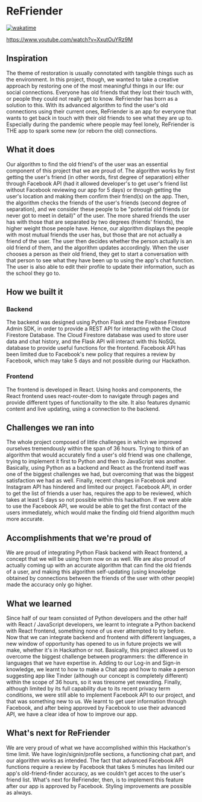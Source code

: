 # ReFriender

[![wakatime](https://wakatime.com/badge/github/krishnans2006/ReFriender.svg)](https://wakatime.com/badge/github/krishnans2006/ReFriender)

https://www.youtube.com/watch?v=XxutOuYRz9M

## Inspiration
The theme of restoration is usually connotated with tangible things such as the environment. In this project, though, we wanted to take a creative approach by restoring one of the most meaningful things in our life: our social connections. Everyone has old friends that they lost their touch with, or people they could not really get to know. ReFriender has born as a solution to this. With its advanced algorithm to find the user's old connections using their current ones, ReFriender is an app for everyone that wants to get back in touch with their old friends to see what they are up to. Especially during the pandemic where people may feel lonely, ReFriender is THE app to spark some new (or reborn the old) connections.

## What it does
Our algorithm to find the old friend's of the user was an essential component of this project that we are proud of. The algorithm works by first getting the user's friend (in other words, first degree of separation) either through Facebook API (had it allowed developer's to get user's friend list without Facebook reviewing our app for 5 days) or through getting the user's location and making them confirm their friend(s) on the app. Then, the algorithm checks the friends of the user's friends (second degree of separation), and we consider these people to be "potential old friends (or never got to meet in detail)" of the user. The more shared friends the user has with those that are separated by two degrees (friends' friends), the higher weight those people have. Hence, our algorithm displays the people with most mutual friends the user has, but those that are not actually a friend of the user. The user then decides whether the person actually is an old friend of them, and the algorithm updates accordingly.
When the user chooses a person as their old friend, they get to start a conversation with that person to see what they have been up to using the app's chat function. The user is also able to edit their profile to update their information, such as the school they go to.

## How we built it

### Backend
The backend was designed using Python Flask and the Firebase Firestore Admin SDK, in order to provide a REST API for interacting with the Cloud Firestore Database. The Cloud Firestore database was used to store user data and chat history, and the Flask API will interact with this NoSQL database to provide useful functions for the frontend. Facebook API has been limited due to Facebook's new policy that requires a review by Facebook, which may take 5 days and not possible during our Hackathon.

### Frontend
The frontend is developed in React. Using hooks and components, the React frontend uses react-router-dom to navigate through pages and provide different types of functionality to the site. It also features dynamic content and live updating, using a connection to the backend.

## Challenges we ran into
The whole project composed of little challenges in which we improved ourselves tremendously within the span of 36 hours. Trying to think of an algorithm that would accurately find a user's old friend was one challenge, trying to implement it first to Python and then to JavaScript was another. Basically, using Python as a backend and React as the frontend itself was one of the biggest challenges we had, but overcoming that was the biggest satisfaction we had as well.
Finally, recent changes in Facebook and Instagram API has hindered and limited our project. Facebook API, in order to get the list of friends a user has, requires the app to be reviewed, which takes at least 5 days so not possible within this hackathon. If we were able to use the Facebook API, we would be able to get the first contact of the users immediately, which would make the finding old friend algorithm much more accurate.

## Accomplishments that we're proud of
We are proud of integrating Python Flask backend with React frontend, a concept that we will be using from now on as well. We are also proud of actually coming up with an accurate algorithm that can find the old friends of a user, and making this algorithm self-updating (using knowledge obtained by connections between the friends of the user with other people) made the accuracy only go higher.

## What we learned
Since half of our team consisted of Python developers and the other half with React / JavaScript developers, we learnt to integrate a Python backend with React frontend, something none of us ever attempted to try before. Now that we can integrate backend and frontend with different languages, a new window of opportunity has opened to us in future projects we will make, whether it's in Hackathon or not. Basically, this project allowed us to overcome the biggest challenge between programmers: the difference in languages that we have expertise in. Adding to our Log-in and Sign-in knowledge, we learnt to how to make a Chat app and how to make a person suggesting app like Tinder (although our concept is completely different) within the scope of 36 hours, so it was tiresome yet rewarding. Finally, although limited by its full capability due to its recent privacy term conditions, we were still able to implement Facebook API to our project, and that was something new to us. We learnt to get user information through Facebook, and after being approved by Facebook to use their advanced API, we have a clear idea of how to improve our app.

## What's next for ReFriender
We are very proud of what we have accomplished within this Hackathon's time limit. We have login/signin/profile sections, a functioning chat part, and our algorithm works as intended. The fact that advanced Facebook API functions require a review by Facebook that takes 5 minutes has limited our app's old-friend-finder accuracy, as we couldn't get acces to the user's friend list. What's next for ReFriender, then, is to implement this feature after our app is approved by Facebook. Styling improvements are possible as always. 
